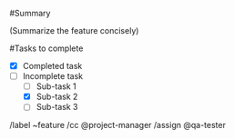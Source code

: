 #Summary

(Summarize the feature concisely)

#Tasks to complete

- [x] Completed task
- [ ] Incomplete task
    - [ ] Sub-task 1
    - [x] Sub-task 2
    - [ ] Sub-task 3

/label ~feature
/cc @project-manager
/assign @qa-tester
